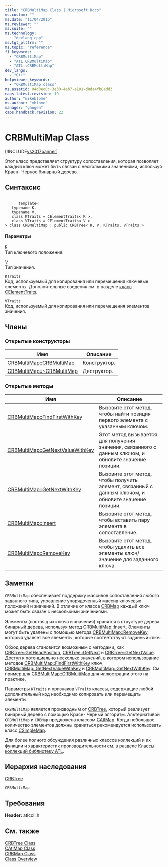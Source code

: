 ```yaml
---
title: "CRBMultiMap Class | Microsoft Docs"
ms.custom: ""
ms.date: "11/04/2016"
ms.reviewer: ""
ms.suite: ""
ms.technology: 
  - "devlang-cpp"
ms.tgt_pltfrm: ""
ms.topic: "reference"
f1_keywords: 
  - "CRBMultiMap"
  - "ATL.CRBMultiMap"
  - "ATL::CRBMultiMap"
dev_langs: 
  - "C++"
helpviewer_keywords: 
  - "CRBMultiMap class"
ms.assetid: 94d3ec0c-3e30-4ab7-a101-d8da4fb8add3
caps.latest.revision: 19
author: "mikeblome"
ms.author: "mblome"
manager: "ghogen"
caps.handback.revision: 22
---
```

# CRBMultiMap Class
[!INCLUDE[vs2017banner](../../assembler/inline/includes/vs2017banner.md)]

Этот класс представляет структуру сопоставления, которая позволяет каждый ключ может быть связан с несколькими значениями, используя Красн\- Черное бинарный дерево.  
  
## Синтаксис  
  
```  
  
      template<  
   typename K,  
   typename V,  
   class KTraits = CElementTraits< K >,  
   class VTraits = CElementTraits< V >  
> class CRBMultiMap : public CRBTree< K, V, KTraits, VTraits >  
```  
  
#### Параметры  
 `K`  
 Тип ключевого положения.  
  
 *V*  
 Тип значения.  
  
 `KTraits`  
 Код, используемый для копирования или перемещения ключевые элементы.  Дополнительные сведения см. в разделе [класс CElementTraits](../../atl/reference/celementtraits-class.md).  
  
 `VTraits`  
 Код, используемый для копирования или перемещения элементов значения.  
  
## Члены  
  
### Открытые конструкторы  
  
|Имя|Описание|  
|---------|--------------|  
|[CRBMultiMap::CRBMultiMap](../Topic/CRBMultiMap::CRBMultiMap.md)|Конструктор.|  
|[CRBMultiMap::~CRBMultiMap](../Topic/CRBMultiMap::~CRBMultiMap.md)|Деструктор.|  
  
### Открытые методы  
  
|Имя|Описание|  
|---------|--------------|  
|[CRBMultiMap::FindFirstWithKey](../Topic/CRBMultiMap::FindFirstWithKey.md)|Вызовите этот метод, чтобы найти позиция первого элемента с указанным ключом.|  
|[CRBMultiMap::GetNextValueWithKey](../Topic/CRBMultiMap::GetNextValueWithKey.md)|Этот метод вызывается для получения значения, связанного с данным ключом, и обновите значение позиции.|  
|[CRBMultiMap::GetNextWithKey](../Topic/CRBMultiMap::GetNextWithKey.md)|Вызовите этот метод, чтобы получить элемент, связанный с данным ключом, и обновите значение позиции.|  
|[CRBMultiMap::Insert](../Topic/CRBMultiMap::Insert.md)|Вызовите этот метод, чтобы вставить пару элемента в сопоставление.|  
|[CRBMultiMap::RemoveKey](../Topic/CRBMultiMap::RemoveKey.md)|Вызовите этот метод, чтобы удалить все элементы ключ\/значение для заданного ключа.|  
  
## Заметки  
 `CRBMultiMap` обеспечивает поддержку массивов сопоставления любого заданного типа, управление упорядоченный массив ключевых положений и значений.  В отличие от класса [CRBMap](../../atl/reference/crbmap-class.md) каждый ключ может быть связан с несколькими значениями.  
  
 Элементы \(состоящ из ключа и значения\) хранятся в структуре дерева бинарный дерева, используя метод [CRBMultiMap::Insert](../Topic/CRBMultiMap::Insert.md).  Элементы могут быть удалены с помощью метода [CRBMultiMap::RemoveKey](../Topic/CRBMultiMap::RemoveKey.md), который удаляет все элементы, которые соответствуют заданный ключ.  
  
 Обход дерева становится возможным с методами, как [CRBTree::GetHeadPosition](../Topic/CRBTree::GetHeadPosition.md), [CRBTree::GetNext](../Topic/CRBTree::GetNext.md) и [CRBTree::GetNextValue](../Topic/CRBTree::GetNextValue.md).  Доступ к потенциально несколько значений, в котором использование методов [CRBMultiMap::FindFirstWithKey](../Topic/CRBMultiMap::FindFirstWithKey.md) ключ, [CRBMultiMap::GetNextValueWithKey](../Topic/CRBMultiMap::GetNextValueWithKey.md) и [CRBMultiMap::GetNextWithKey](../Topic/CRBMultiMap::GetNextWithKey.md).  См. пример для [CRBMultiMap::CRBMultiMap](../Topic/CRBMultiMap::CRBMultiMap.md) для иллюстрации этого на практике.  
  
 Параметры `KTraits` и признаков `VTraits` классы, содержащие любой дополнительный код необходимо копировать или перемещать элементы.  
  
 `CRBMultiMap` является производным от [CRBTree](../../atl/reference/crbtree-class.md), который реализует бинарный дерево с помощью Красн\- Черный алгоритм.  Альтернативой `CRBMultiMap` и `CRBMap` предложена классом [CAtlMap](../../atl/reference/catlmap-class.md).  Когда небольшое количество элементов должны храниться рекомендуется использовать класс [CSimpleMap](../../atl/reference/csimplemap-class.md).  
  
 Для более полного обсуждения различных классов коллекций и их функции и характеристик производительности см. в разделе [Классы коллекций библиотеку ATL](../../atl/atl-collection-classes.md).  
  
## Иерархия наследования  
 [CRBTree](../../atl/reference/crbtree-class.md)  
  
 `CRBMultiMap`  
  
## Требования  
 **Header:** atlcoll.h  
  
## См. также  
 [CRBTree Class](../../atl/reference/crbtree-class.md)   
 [CAtlMap Class](../../atl/reference/catlmap-class.md)   
 [CRBMap Class](../../atl/reference/crbmap-class.md)   
 [Class Overview](../../atl/atl-class-overview.md)